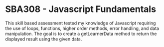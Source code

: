 # SBA308 - Javascript Fundamentals

This skill based assessment tested my knowledge of Javascript requiring the use of loops, functions, higher order methods, error handling, and data manipulation. The goal is to create a getLearnerData method to return the displayed result using the given data.
